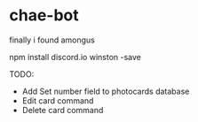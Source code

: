 # chae-bot
finally i found amongus

npm install discord.io winston -save

TODO:

- Add Set number field to photocards database
- Edit card command
- Delete card command